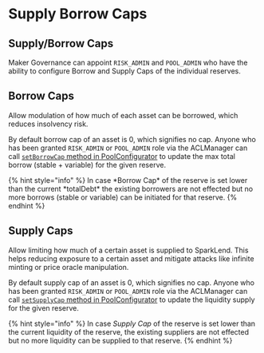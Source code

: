 # Supply Borrow Caps

## Supply/Borrow Caps

Maker Governance can appoint `RISK_ADMIN` and `POOL_ADMIN` who have the ability to configure Borrow and Supply Caps of the individual reserves.

## **Borrow Caps**

Allow modulation of how much of each asset can be borrowed, which reduces insolvency risk.

By default borrow cap of an asset is 0, which signifies no cap. Anyone who has been granted `RISK_ADMIN` or `POOL_ADMIN` role via the ACLManager can call [`setBorrowCap` method in PoolConfigurator](../contracts/core-contracts/poolconfigurator.md#write-methods) to update the max total borrow (stable + variable) for the given reserve.

{% hint style="info" %}
In case \*Borrow Cap\* of the reserve is set lower than the current \*totalDebt\* the existing borrowers are not effected but no more borrows (stable or variable) can be initiated for that reserve.
{% endhint %}

## **Supply Caps**

Allow limiting how much of a certain asset is supplied to SparkLend. This helps reducing exposure to a certain asset and mitigate attacks like infinite minting or price oracle manipulation.

By default supply cap of an asset is 0, which signifies no cap. Anyone who has been granted `RISK_ADMIN` or `POOL_ADMIN` role via the ACLManager can call [`setSupplyCap` method in PoolConfigurator](../contracts/core-contracts/poolconfigurator.md#write-methods) to update the liquidity supply for the given reserve.

{% hint style="info" %}
In case _Supply Cap_ of the reserve is set lower than the current liquidity of the reserve, the existing suppliers are not effected but no more liquidity can be supplied to that reserve.
{% endhint %}
